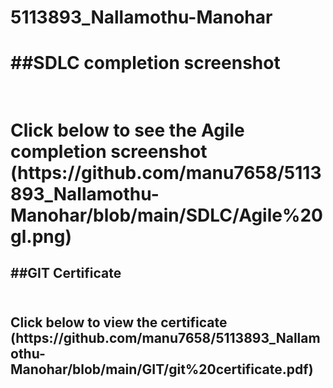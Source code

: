 # 5113893_Nallamothu-Manohar

<h1>##SDLC completion screenshot<h1> <br> 
Click below to see the Agile completion screenshot<br>
(https://github.com/manu7658/5113893_Nallamothu-Manohar/blob/main/SDLC/Agile%20gl.png) 

<h2>##GIT Certificate<h2> <br>
Click below to view the certificate<br>
(https://github.com/manu7658/5113893_Nallamothu-Manohar/blob/main/GIT/git%20certificate.pdf)